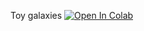 
Toy galaxies [![Open In Colab](https://colab.research.google.com/assets/colab-badge.svg)](https://colab.research.google.com/github/HSE-LAMBDA/ML-IDS/blob/main/course_3/1_unsuperv/3_Toy_galaxies.ipynb)

